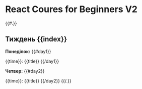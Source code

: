 # React Coures for Beginners V2

{{#.}}
## Тиждень {{index}}

**Понеділок:**
{{#day1}}

{{time}}: {{title}}
{{/day1}}

**Четвер:**
{{#day2}}

{{time}}: {{title}}
{{/day2}}
{{/.}}
